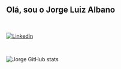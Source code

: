 ## Olá, sou o Jorge Luiz Albano
<div><br>

[![Linkedin](https://img.shields.io/badge/LinkedIn-0077B5?style=for-the-badge&logo=linkedin&logoColor=white)](https://www.linkedin.com/in/jorge-luiz-albano-589742121/)
<div><br>

![Jorge GitHub stats](https://github-readme-stats.vercel.app/api?username=jorgealbano&show_icons=true&theme=radical)
